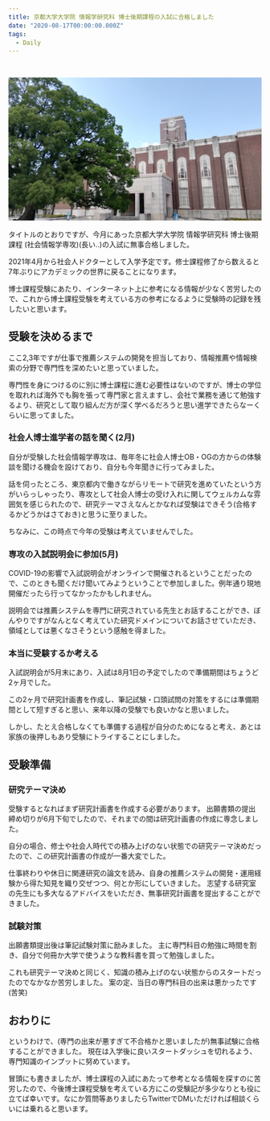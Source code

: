 ```yaml
---
title: 京都大学大学院 情報学研究科 博士後期課程の入試に合格しました
date: "2020-08-17T00:00:00.000Z"
tags:
  - Daily
---
```


<br />

![kyoto-univ](kyoto-univ.jpg)

タイトルのとおりですが、今月にあった京都大学大学院 情報学研究科 博士後期課程 (社会情報学専攻)(長い..)の入試に無事合格しました。

2021年4月から社会人ドクターとして入学予定です。修士課程修了から数えると7年ぶりにアカデミックの世界に戻ることになります。

博士課程受験にあたり、インターネット上に参考になる情報が少なく苦労したので、これから博士課程受験を考えている方の参考になるように受験時の記録を残したいと思います。

## 受験を決めるまで

ここ2,3年ですが仕事で推薦システムの開発を担当しており、情報推薦や情報検索の分野で専門性を深めたいと思っていました。

専門性を身につけるのに別に博士課程に進む必要性はないのですが、博士の学位を取れれば海外でも胸を張って専門家と言えますし、会社で業務を通じて勉強するより、研究として取り組んだ方が深く学べるだろうと思い進学できたらなーくらいに思ってました。

### 社会人博士進学者の話を聞く(2月)

自分が受験した社会情報学専攻は、毎年冬に社会人博士OB・OGの方からの体験談を聞ける機会を設けており、自分も今年聞きに行ってみました。

話を伺ったところ、東京都内で働きながらリモートで研究を進めていたという方がいらっしゃったり、専攻として社会人博士の受け入れに関してウェルカムな雰囲気を感じられたので、研究テーマさえなんとかなれば受験はできそう(合格するかどうかはさておき)と思うに至りました。

ちなみに、この時点で今年の受験は考えていませんでした。

### 専攻の入試説明会に参加(5月)

COVID-19の影響で入試説明会がオンラインで開催されるということだったので、このときも聞くだけ聞いてみようということで参加しました。例年通り現地開催だったら行ってなかったかもしれません。

説明会では推薦システムを専門に研究されている先生とお話することができ、ぼんやりですがなんとなく考えていた研究ドメインについてお話させていただき、領域としては悪くなさそうという感触を得ました。

### 本当に受験するか考える

入試説明会が5月末にあり、入試は8月1日の予定でしたので準備期間はちょうど2ヶ月でした。

この2ヶ月で研究計画書を作成し、筆記試験・口頭試問の対策をするには準備期間として短すぎると思い、来年以降の受験でも良いかなと思いました。

しかし、たとえ合格しなくても準備する過程が自分のためになると考え、あとは家族の後押しもあり受験にトライすることにしました。

## 受験準備

### 研究テーマ決め

受験するとなればまず研究計画書を作成する必要があります。
出願書類の提出締め切りが6月下旬でしたので、それまでの間は研究計画書の作成に専念しました。

自分の場合、修士や社会人時代での積み上げのない状態での研究テーマ決めだったので、この研究計画書の作成が一番大変でした。

仕事終わりや休日に関連研究の論文を読み、自身の推薦システムの開発・運用経験から得た知見を織り交ぜつつ、何とか形にしていきました。
志望する研究室の先生にも多大なるアドバイスをいただき、無事研究計画書を提出することができました。

### 試験対策

出願書類提出後は筆記試験対策に励みました。
主に専門科目の勉強に時間を割き、自分で何冊か大学で使うような教科書を買って勉強しました。

これも研究テーマ決めと同じく、知識の積み上げのない状態からのスタートだったのでなかなか苦労しました。
案の定、当日の専門科目の出来は悪かったです(苦笑)

## おわりに

というわけで、(専門の出来が悪すぎて不合格かと思いましたが)無事試験に合格することができました。
現在は入学後に良いスタートダッシュを切れるよう、専門知識のインプットに努めています。

冒頭にも書きましたが、博士課程の入試にあたって参考となる情報を探すのに苦労したので、今後博士課程受験を考えている方にこの受験記が多少なりとも役に立てば幸いです。なにか質問等ありましたらTwitterでDMいただければ相談くらいには乗れると思います。
